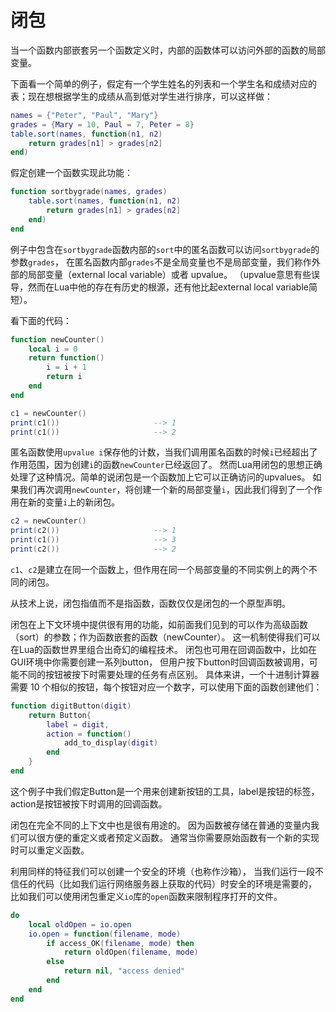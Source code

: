 # 闭包

当一个函数内部嵌套另一个函数定义时，内部的函数体可以访问外部的函数的局部变量。

下面看一个简单的例子，假定有一个学生姓名的列表和一个学生名和成绩对应的表；现在想根据学生的成绩从高到低对学生进行排序，可以这样做：

```lua
names = {"Peter", "Paul", "Mary"}
grades = {Mary = 10, Paul = 7, Peter = 8}
table.sort(names, function(n1, n2)
    return grades[n1] > grades[n2]
end)
```

假定创建一个函数实现此功能：

```lua
function sortbygrade(names, grades)
    table.sort(names, function(n1, n2)
        return grades[n1] > grades[n2]
    end)
end
```

例子中包含在`sortbygrade`函数内部的`sort`中的匿名函数可以访问`sortbygrade`的参数`grades`，
在匿名函数内部`grades`不是全局变量也不是局部变量，我们称作外部的局部变量（external local variable）或者 upvalue。
（upvalue意思有些误导，然而在Lua中他的存在有历史的根源，还有他比起external local variable简短）。

看下面的代码：

```lua
function newCounter()
    local i = 0
    return function()
        i = i + 1
        return i
    end
end

c1 = newCounter()
print(c1())                     --> 1
print(c1())                     --> 2
```

匿名函数使用`upvalue i`保存他的计数，当我们调用匿名函数的时候`i`已经超出了作用范围，因为创建`i`的函数`newCounter`已经返回了。
然而Lua用闭包的思想正确处理了这种情况。简单的说闭包是一个函数加上它可以正确访问的upvalues。
如果我们再次调用`newCounter`，将创建一个新的局部变量`i`，因此我们得到了一个作用在新的变量`i`上的新闭包。

```lua
c2 = newCounter()
print(c2())                     --> 1
print(c1())                     --> 3
print(c2())                     --> 2
```

`c1`、`c2`是建立在同一个函数上，但作用在同一个局部变量的不同实例上的两个不同的闭包。

从技术上说，闭包指值而不是指函数，函数仅仅是闭包的一个原型声明。

闭包在上下文环境中提供很有用的功能，如前面我们见到的可以作为高级函数（sort）的参数；作为函数嵌套的函数（newCounter）。
这一机制使得我们可以在Lua的函数世界里组合出奇幻的编程技术。
闭包也可用在回调函数中，比如在GUI环境中你需要创建一系列button，
但用户按下button时回调函数被调用，可能不同的按钮被按下时需要处理的任务有点区别。
具体来讲，一个十进制计算器需要 10 个相似的按钮，每个按钮对应一个数字，可以使用下面的函数创建他们：

```lua
function digitButton(digit)
    return Button{
        label = digit,
        action = function()
            add_to_display(digit)
        end
    }
end
```

这个例子中我们假定Button是一个用来创建新按钮的工具，label是按钮的标签，action是按钮被按下时调用的回调函数。

闭包在完全不同的上下文中也是很有用途的。
因为函数被存储在普通的变量内我们可以很方便的重定义或者预定义函数。
通常当你需要原始函数有一个新的实现时可以重定义函数。

利用同样的特征我们可以创建一个安全的环境（也称作沙箱），
当我们运行一段不信任的代码（比如我们运行网络服务器上获取的代码）时安全的环境是需要的，
比如我们可以使用闭包重定义`io`库的`open`函数来限制程序打开的文件。

```lua
do
    local oldOpen = io.open
    io.open = function(filename, mode)
        if access_OK(filename, mode) then
            return oldOpen(filename, mode)
        else
            return nil, "access denied"
        end
    end
end
```
